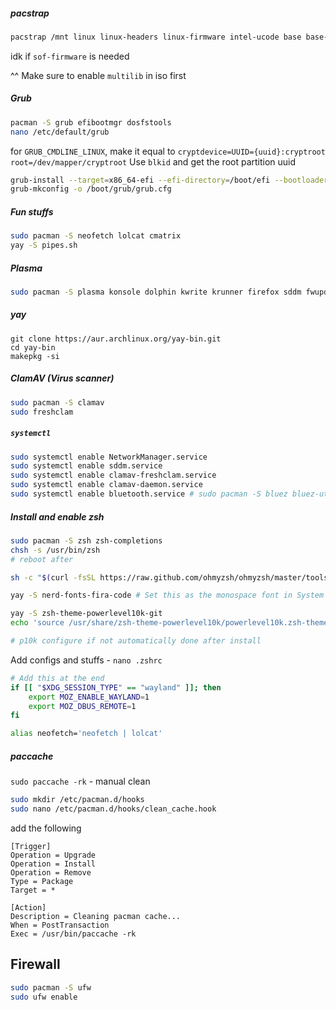 ##### pacstrap

```bash
pacstrap /mnt linux linux-headers linux-firmware intel-ucode base base-devel git nano efibootmgr libinput xf86-input-libinput mesa lib32-mesa vulkan-intel networkmanager pipewire lib32-pipewire pipewire-pulse wireplumber pipewire-alsa reflector pacman-contrib dialog
```

idk if `sof-firmware` is needed

^^ Make sure to enable `multilib` in iso first

##### Grub

```bash
pacman -S grub efibootmgr dosfstools
nano /etc/default/grub
```
for `GRUB_CMDLINE_LINUX`, make it equal to `cryptdevice=UUID={uuid}:cryptroot root=/dev/mapper/cryptroot`
Use `blkid` and get the root partition uuid

```bash
grub-install --target=x86_64-efi --efi-directory=/boot/efi --bootloader-id=GRUB
grub-mkconfig -o /boot/grub/grub.cfg
```

##### Fun stuffs
```bash
sudo pacman -S neofetch lolcat cmatrix
yay -S pipes.sh
```

##### Plasma

```bash
sudo pacman -S plasma konsole dolphin kwrite krunner firefox sddm fwupd packagekit-qt5 spectacle partitionmanager
```

##### yay
```
git clone https://aur.archlinux.org/yay-bin.git
cd yay-bin
makepkg -si
```

##### ClamAV (Virus scanner)
```bash
sudo pacman -S clamav
sudo freshclam
```

##### `systemctl`

```bash
sudo systemctl enable NetworkManager.service
sudo systemctl enable sddm.service
sudo systemctl enable clamav-freshclam.service
sudo systemctl enable clamav-daemon.service
sudo systemctl enable bluetooth.service # sudo pacman -S bluez bluez-utils if not done already
```

##### Install and enable zsh

```bash
sudo pacman -S zsh zsh-completions
chsh -s /usr/bin/zsh
# reboot after

sh -c "$(curl -fsSL https://raw.github.com/ohmyzsh/ohmyzsh/master/tools/install.sh)"

yay -S nerd-fonts-fira-code # Set this as the monospace font in System Settings

yay -S zsh-theme-powerlevel10k-git
echo 'source /usr/share/zsh-theme-powerlevel10k/powerlevel10k.zsh-theme' >> ~/.zshrc

# p10k configure if not automatically done after install
```
Add configs and stuffs - `nano .zshrc`
```bash
# Add this at the end
if [[ "$XDG_SESSION_TYPE" == "wayland" ]]; then
	export MOZ_ENABLE_WAYLAND=1
	export MOZ_DBUS_REMOTE=1
fi

alias neofetch='neofetch | lolcat'

```

##### paccache

`sudo paccache -rk` - manual clean

```bash
sudo mkdir /etc/pacman.d/hooks
sudo nano /etc/pacman.d/hooks/clean_cache.hook
```
add the following
```
[Trigger]
Operation = Upgrade
Operation = Install
Operation = Remove
Type = Package
Target = *

[Action]
Description = Cleaning pacman cache...
When = PostTransaction
Exec = /usr/bin/paccache -rk
```

## Firewall

```bash
sudo pacman -S ufw
sudo ufw enable
```













